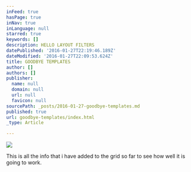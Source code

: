 ```yaml
---
inFeed: true
hasPage: true
inNav: true
inLanguage: null
starred: true
keywords: []
description: HELLO LAYOUT FILTERS
datePublished: '2016-01-27T22:19:46.189Z'
dateModified: '2016-01-27T22:09:53.624Z'
title: GOODBYE TEMPLATES
author: []
authors: []
publisher:
  name: null
  domain: null
  url: null
  favicon: null
sourcePath: _posts/2016-01-27-goodbye-templates.md
published: true
url: goodbye-templates/index.html
_type: Article

---
```

![](https://the-grid-user-content.s3-us-west-2.amazonaws.com/d6a32922-5334-4ded-bd9d-29eb36643d1b.JPG)

This is all the info that i have added to the grid so far to see how well it is going to work.